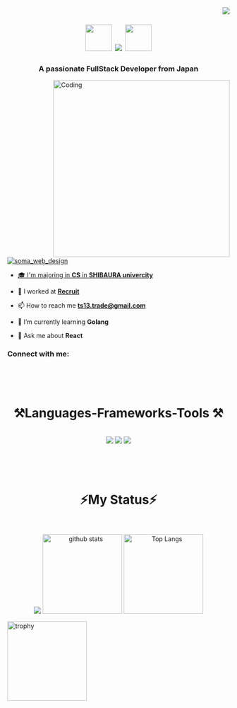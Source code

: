 <img align="right" src="https://visitor-badge.laobi.icu/badge?page_id=SomaTakata.SomaTakata" />

<h1 align="center"　justify="center">
  <img src="https://emojis.slackmojis.com/emojis/images/1531849430/4246/blob-sunglasses.gif?1531849430" width="60"/>
    <img src="https://readme-typing-svg.herokuapp.com/?font=Righteous&size=35&center=true&vCenter=true&width=500&height=70&duration=4000&lines=Hi+There!+👋;+I'm+SomaTakata!;" />
  <img src="https://emojis.slackmojis.com/emojis/images/1531849430/4246/blob-sunglasses.gif?1531849430" width="60"/>
</h1>

<h3 align="center">A passionate FullStack Developer from Japan</h3>
<img align="right" alt="Coding" width="400" src="https://cdn.dribbble.com/users/1162077/screenshots/3848914/programmer.gif">


<p align="left"> <a href="https://twitter.com/soma_web_design" target="blank"><img src="https://img.shields.io/twitter/follow/soma_web_design?logo=twitter&style=for-the-badge" alt="soma_web_design"  </p>

- 🎓 I'm majoring in **CS** in **[SHIBAURA univercity](https://www.shibaura-it.ac.jp/en/)**

- 🚀 I worked at **[Recruit](https://www.recruit.co.jp/)**

- 📫 How to reach me **ts13.trade@gmail.com**

- 🌱 I’m currently learning **Golang**
  
- 💬 Ask me about **React**


<h3 align="left">Connect with me:</h3>

 <br/><br/><br/>

<div align="center">
    <h1 >⚒️Languages-Frameworks-Tools ⚒️</h1>
 <br/>

<img src="https://skillicons.dev/icons?i=html,css,js,ts,react,nextjs,nodejs,py,prisma">
<img src="https://skillicons.dev/icons?i=docker,mongodb,mysql,firebase,linux,git,github,vscode,vite,c,java">
<img src="https://skillicons.dev/icons?i=figma,ai,ae,ps,pr">



</div>


 <br/><br/><br/>

<div align="center">
  <h1 >⚡My Status⚡</h1>
   <br/>
 <p align="">
<img  src="http://github-profile-summary-cards.vercel.app/api/cards/profile-details?username=SomaTakata&theme=tokyonight" />
   
  <img alt="github stats" height="180px" src="https://github-readme-stats.vercel.app/api?username=SomaTakata&show_icons=true&theme=tokyonight&hide_border=true" />
  <img alt="Top Langs" height="180px" src="https://github-readme-stats.vercel.app/api/top-langs/?username=SomaTakata&hide=html,css&langs_count=8&layout=compact&show_icons=true&theme=tokyonight&hide_border=true" />
</p>
</div>

<img alt="trophy" height="180px" src="https://github-profile-trophy.vercel.app/?username=SomaTakata&theme=tokyonight&column=8)](https://github.com/ryo-ma/github-profile-trophy&no-frame=true" />
  <br/><br/><br/>

